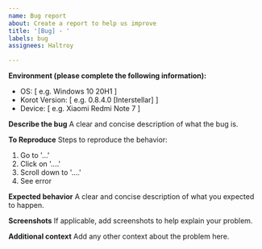 ```yaml
---
name: Bug report
about: Create a report to help us improve
title: '[Bug] - '
labels: bug
assignees: Haltroy

---
```


**Environment (please complete the following information):**
 - OS: [ e.g. Windows 10 20H1 ]
 - Korot Version: [ e.g. 0.8.4.0 [Interstellar] ]
 - Device: [ e.g. Xiaomi Redmi Note 7 ]


**Describe the bug**
A clear and concise description of what the bug is.

**To Reproduce**
Steps to reproduce the behavior:
1. Go to '...'
2. Click on '....'
3. Scroll down to '....'
4. See error

**Expected behavior**
A clear and concise description of what you expected to happen.

**Screenshots**
If applicable, add screenshots to help explain your problem.

**Additional context**
Add any other context about the problem here.
